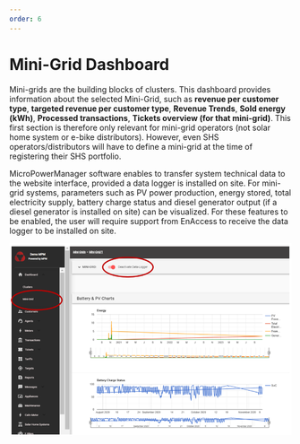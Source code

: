 ```yaml
---
order: 6
---
```


# Mini-Grid Dashboard

Mini-grids are the building blocks of clusters.
This dashboard provides information about the selected Mini-Grid, such as **revenue per customer type**, **targeted revenue per customer type**, **Revenue Trends**, **Sold energy (kWh)**, **Processed transactions**, **Tickets overview (for that mini-grid)**.
This first section is therefore only relevant for mini-grid operators (not solar home system or e-bike distributors).
However, even SHS operators/distributors will have to define a mini-grid at the time of registering their SHS portfolio.

MicroPowerManager software enables to transfer system technical data to the website interface, provided a data logger is installed on site.
For mini-grid systems, parameters such as PV power production, energy stored, total electricity supply, battery charge status and diesel generator output (if a diesel generator is installed on site) can be visualized.
For these features to be enabled, the user will require support from EnAccess to receive the data logger to be installed on site.

![Mini Grid Data Logger](images/mini-grid-data-logger.png)
